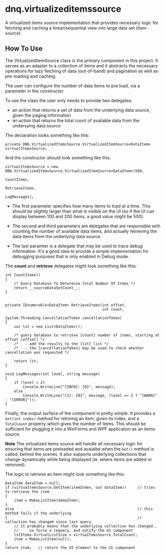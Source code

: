 dnq.virtualizeditemssource
==========================

A virtualized items source implementation that provides necessary logic for fetching and caching a linear/sequential view into large data set (item-source)

How To Use
--------------------------

The VirtualizedItemSource<T> class is the primary component in this project. It serves as an adapter to a collection of items and it abstracts the necessary operations for lazy fetching of data (out-of-band) and pagination as well as pre-loading and caching. 

The user can configure the number of data items to pre load, via a parameter in the constructor.

To use the class the user only needs to provide two delegates:

 * an action that returns a set of data from the underlying data source, given the paging information
 * an action that returns the total count of available data from the undersying data source

The declaration looks something like this:

    private DNQ.VirtualizedItemsSource.VirtualizedItemSource<DataItem> virtualItemsSource;
    
And the constructor should look something like this:

    virtualItemsSource = new DNQ.VirtualizedItemsSource.VirtualizedItemSource<DataItem>(500, 
                                                                     CountItems, 
                                                                     RetrieveItems, 
                                                                     LogMessages);
                                                                     
* The first parameter specifies how many items to load at a time. This should be slightly larger than what is visible on the UI (so if the UI can display between 100 and 200 items, a good value might be 500).

* The second and third parameters are delegates that are responsible with counting the number of available data items, and actually retrieving the data items from the underlying data source.

* The last paramter is a delegate that may be used to trace debug information. It's a good idea to provide a simple implementation for debugging purposes that is only enabled in Debug mode.

The **count** and **retrieve** delegates might look something like this:

    int CountItems()
    {
        /* Query Database To Determine Total Number Of Items */
        return __sourceDataSetCount__;
    }


    private IEnumerable<DataItem> RetrieveItems(int offset, 
                                                int count, 
                                                System.Threading.CancellationToken cancellationToken)
    {            
        var lst = new List<DataItem>();

        /* query database to retrieve [count] number of items, starting at offset [offset] */
        /*   - add the results to the [lst] list */
        /*   - the [cancellationToken] may be used to check whether cancellation was requested */

        return lst;
    }

    void LogMessages(int level, string message)
    {
        if (level > 2)
            Console.WriteLine("[INFO]: {0}", message);
        else 
            Console.WriteLine("{1}: {0}", message, (level == 2 ? "[WARN]" : "[ERROR]"));
    }

Finally, the output surface of the component is pretty simple. It provides a `Get(int index)` method for retriving an item, given its index, and a `TotalCount` property which gives the number of items. This should be sufficient for plugging it into a WinForms and WPF application as an items source.

**Note** The virtualized items source will handle all necessary logic for ensuring that items are preloaded and avaialbe when the `Get()` method is called, behind the scenes. It also supports underlying collections that change dynamically while being displayed (ie. where items are added or removed).

The logic to retrieve an item might look something like this:

    DataItem dataItem = null;
    if (virtuaItemsSource.GetItem(itemIndex, out dataItem))     // tries to retrieve the item
    {
        item = MakeListItem(demoItem);
    }
    else                                                        // this method fails if the underlying 
    {                                                           // collection has changed since last query
        // it probably means that the underlying collection has changed..
        //     so force a requery, and notify the UI component
        lstItems.VirtualListSize = virtuaItemsSource.TotalCount;
        item = MakeListItem(null);
    }
    return item;   // return the UI element to the UI component
